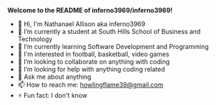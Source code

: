 **Welcome to the README of inferno3969/inferno3969!**

- 👋 Hi, I'm Nathanael Allison aka inferno3969
- 🔭 I’m currently a student at South Hills School of Business and Technology
- 🌱 I’m currently learning Software Development and Programming
- 🏈 I'm interested in football, basketball, video games
- 👯 I’m looking to collaborate on anything with coding
- 🤔 I’m looking for help with anything coding related
- 💬 Ask me about anything
- 📫 How to reach me: howlingflame39@gmail.com
- ⚡ Fun fact: I don't know 
<!-- Hello Dave -->
